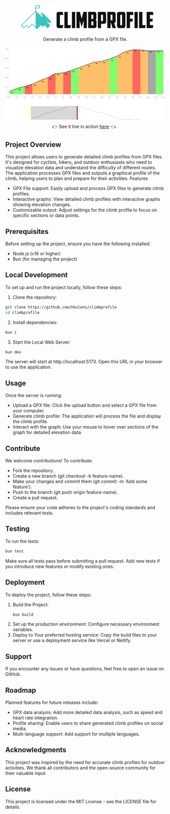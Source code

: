 <center> <img src="assets/logo.png" /> </center> <br/> 

<center> Generate a climb profile from a GPX file. </center> 
<br /> 
<img src="assets/screenshot.png" />

<br/>
<center> 
👉 See it live in action <a href="https://hbulens.github.io/climbprofile/
" target="_blank">here</a> 👈 . 
</center> 


## Project Overview

This project allows users to generate detailed climb profiles from GPX files. It's designed for cyclists, hikers, and outdoor enthusiasts who need to visualize elevation data and understand the difficulty of different routes. The application processes GPX files and outputs a graphical profile of the climb, helping users to plan and prepare for their activities.
Features

- GPX File support: Easily upload and process GPX files to generate climb profiles.
- Interactive graphs: View detailed climb profiles with interactive graphs showing elevation changes.
- Customizable output: Adjust settings for the climb profile to focus on specific sections or data points.

## Prerequisites

Before setting up the project, ensure you have the following installed:

- Node.js (v16 or higher)
- Bun (for managing the project)

## Local Development

To set up and run the project locally, follow these steps:

1. Clone the repository:

``` bash
git clone https://github.com/hbulens/climbprofile
cd climbprofile
```

2. Install dependencies:

```bash
bun i
```

3. Start the Local Web Server:

```bash
bun dev
```

The server will start at http://localhost:5173. 
Open this URL in your browser to use the application.

## Usage

Once the server is running:

- Upload a GPX file: Click the upload button and select a GPX file from your computer.
- Generate climb profile: The application will process the file and display the climb profile.
- Interact with the graph: Use your mouse to hover over sections of the graph for detailed elevation data.

## Contribute

We welcome contributions! To contribute:

- Fork the repository.
- Create a new branch (git checkout -b feature-name).
- Make your changes and commit them (git commit -m 'Add some feature').
- Push to the branch (git push origin feature-name).
- Create a pull request.

Please ensure your code adheres to the project's coding standards and includes relevant tests.

## Testing

To run the tests:

```bash
bun test
```

Make sure all tests pass before submitting a pull request. Add new tests if you introduce new features or modify existing ones.

## Deployment

To deploy the project, follow these steps:

1. Build the Project:
    ```bash
    bun build
    ```
2. Set up the production environment: Configure necessary environment variables.
3. Deploy to Your preferred hosting service: Copy the build files to your server or use a deployment service like Vercel or Netlify.

## Support

If you encounter any issues or have questions, feel free to open an issue on GitHub.

## Roadmap

Planned features for future releases include:

- GPX data analysis: Add more detailed data analysis, such as speed and heart rate integration.
- Profile sharing: Enable users to share generated climb profiles on social media.
- Multi-language support: Add support for multiple languages.

## Acknowledgments

This project was inspired by the need for accurate climb profiles for outdoor activities. We thank all contributors and the open-source community for their valuable input.

## License

This project is licensed under the MIT License - see the LICENSE file for details.